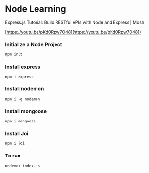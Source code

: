 # Node Learning

Express.js Tutorial: Build RESTful APIs with Node and Express | Mosh

[https://youtu.be/pKd0Rpw7O48](https://youtu.be/pKd0Rpw7O48])

### Initialize a Node Project

```
npm init
```

### Install express

```
npm i express
```

### Install nodemon

```
npm i -g nodemon
```

### Install mongoose

```
npm i mongoose
```

### Install Joi

```
npm i joi
```

### To run

```
nodemon index.js
```